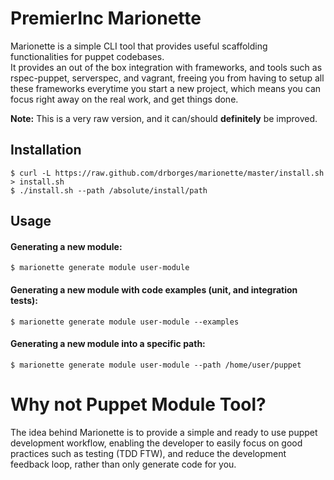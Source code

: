 # PremierInc Marionette

Marionette is a simple CLI tool that provides useful scaffolding functionalities for puppet codebases.  
It provides an out of the box integration with frameworks, and tools such as rspec-puppet, serverspec, and vagrant, freeing you from having to setup all these frameworks everytime you start a new project, which means you can focus right away on the real work, and get things done.

**Note:** This is a very raw version, and it can/should **definitely** be improved.

## Installation

    $ curl -L https://raw.github.com/drborges/marionette/master/install.sh > install.sh
    $ ./install.sh --path /absolute/install/path

## Usage

#### Generating a new module:

    $ marionette generate module user-module

#### Generating a new module with code examples (unit, and integration tests):

    $ marionette generate module user-module --examples

#### Generating a new module into a specific path:

    $ marionette generate module user-module --path /home/user/puppet


# Why not Puppet Module Tool?

The idea behind Marionette is to provide a simple and ready to use puppet development workflow, enabling the developer to easily focus on good practices such as testing (TDD FTW), and reduce the development feedback loop, rather than only generate code for you.
